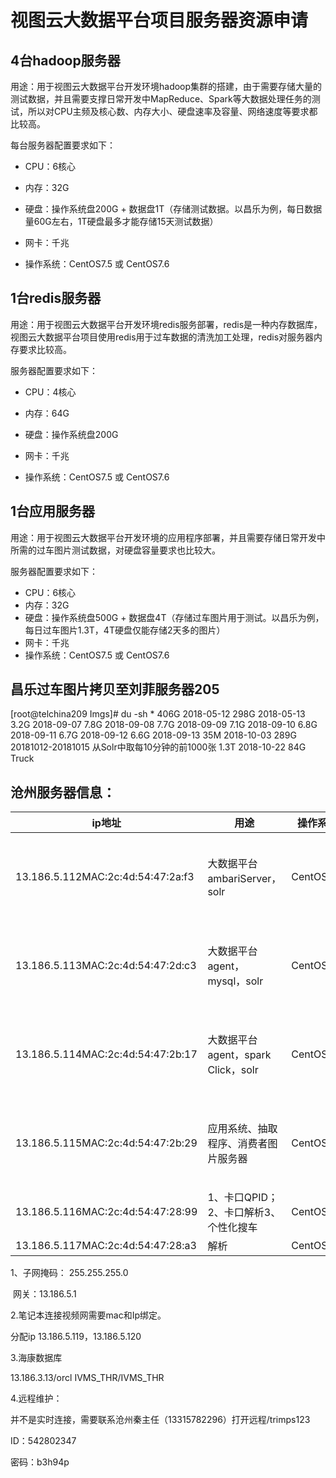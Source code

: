 # 视图云大数据平台项目服务器资源申请

## 4台hadoop服务器

用途：用于视图云大数据平台开发环境hadoop集群的搭建，由于需要存储大量的测试数据，并且需要支撑日常开发中MapReduce、Spark等大数据处理任务的测试，所以对CPU主频及核心数、内存大小、硬盘速率及容量、网络速度等要求都比较高。

每台服务器配置要求如下：

* CPU：6核心

* 内存：32G

* 硬盘：操作系统盘200G + 数据盘1T（存储测试数据。以昌乐为例，每日数据量60G左右，1T硬盘最多才能存储15天测试数据）

* 网卡：千兆

* 操作系统：CentOS7.5 或 CentOS7.6

  

## 1台redis服务器

用途：用于视图云大数据平台开发环境redis服务部署，redis是一种内存数据库，视图云大数据平台项目使用redis用于过车数据的清洗加工处理，redis对服务器内存要求比较高。

服务器配置要求如下：

+ CPU：4核心

+ 内存：64G

+ 硬盘：操作系统盘200G

+ 网卡：千兆

+ 操作系统：CentOS7.5 或 CentOS7.6

  

## 1台应用服务器

用途：用于视图云大数据平台开发环境的应用程序部署，并且需要存储日常开发中所需的过车图片测试数据，对硬盘容量要求也比较大。

服务器配置要求如下：

+ CPU：6核心
+ 内存：32G
+ 硬盘：操作系统盘500G + 数据盘4T（存储过车图片用于测试。以昌乐为例，每日过车图片1.3T，4T硬盘仅能存储2天多的图片）
+ 网卡：千兆
+ 操作系统：CentOS7.5 或 CentOS7.6



## 昌乐过车图片拷贝至刘菲服务器205

[root@telchina209 Imgs]# du -sh *
406G    2018-05-12
298G    2018-05-13
3.2G    2018-09-07
7.8G    2018-09-08
7.7G    2018-09-09
7.1G    2018-09-10
6.8G    2018-09-11
6.7G    2018-09-12
6.6G    2018-09-13
35M     2018-10-03
289G    20181012-20181015 从Solr中取每10分钟的前1000张
1.3T    2018-10-22
84G     Truck



## 沧州服务器信息：

| ip地址                            | 用途                                  | 操作系统  | 配置                          | 用户名、密码                      | hostname         | 备注                                       |
| --------------------------------- | ------------------------------------- | --------- | ----------------------------- | --------------------------------- | ---------------- | ------------------------------------------ |
| 13.186.5.112MAC:2c:4d:54:47:2a:f3 | 大数据平台ambariServer，solr          | CentOS7   | E5-2650 v4 * 2   500*2   64GB | root/telchina2002                 | telchinacz01.com | 500GB * 2做的Raid1，  4TB * 3做的三盘Raid0 |
| 13.186.5.113MAC:2c:4d:54:47:2d:c3 | 大数据平台agent，mysql，solr          | CentOS7   | E5-2650 v4 * 2   1T*1   64GB  | root/telchina2002mysql：root/root | telchinacz02.com | 500GB * 2做的Raid1，  4TB * 3做的三盘Raid0 |
| 13.186.5.114MAC:2c:4d:54:47:2b:17 | 大数据平台agent，spark Click，solr    | CentOS7   | E5-2650 v4 * 2   1T*1   64GB  | root/telchina2002                 | telchinacz03.com | 500GB * 2做的Raid1，  4TB * 3做的三盘Raid0 |
| 13.186.5.115MAC:2c:4d:54:47:2b:29 | 应用系统、抽取程序、消费者图片服务器  | CentOS7   | E5-2650 v4 * 2   1T*1   64GB  | root/telchina2002mysql：root/root | telchinacz04.com | 500GB * 2做的Raid1，  4TB * 3做的三盘Raid0 |
| 13.186.5.116MAC:2c:4d:54:47:28:99 | 1、卡口QPID；2、卡口解析3、个性化搜车 | CentOS6.5 |                               |                                   |                  |                                            |
| 13.186.5.117MAC:2c:4d:54:47:28:a3 | 解析                                  | CentOS6.5 |                               |                                   |                  |                                            |

 

1、子网掩码： 255.255.255.0  

​     网关：13.186.5.1

2.笔记本连接视频网需要mac和Ip绑定。

分配ip 13.186.5.119，13.186.5.120

3.海康数据库

13.186.3.13/orcl    IVMS_THR/IVMS_THR

4.远程维护：

并不是实时连接，需要联系沧州秦主任（13315782296）打开远程/trimps123

ID：542802347

密码：b3h94p